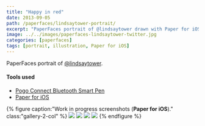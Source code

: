 ```yaml
---
title: "Happy in red"
date: 2013-09-05
path: /paperfaces/lindsaytower-portrait/
excerpt: "PaperFaces portrait of @lindsaytower drawn with Paper for iOS on an iPad."
image: ../../images/paperfaces-lindsaytower-twitter.jpg
categories: [paperfaces]
tags: [portrait, illustration, Paper for iOS]
---
```


PaperFaces portrait of [@lindsaytower](https://twitter.com/lindsaytower).

#### Tools used

- [Pogo Connect Bluetooth Smart Pen](https://www.amazon.com/gp/product/B009K448L4/ref=as_li_ss_tl?ie=UTF8&camp=1789&creative=390957&creativeASIN=B009K448L4&linkCode=as2&tag=mademist-20)
- [Paper for iOS](https://paper.bywetransfer.com/)

{% figure caption:"Work in progress screenshots (**Paper for iOS**)." class:"gallery-2-col" %}
[![](../../images/paperfaces-lindsaytower-process-1-600.jpg)](../../images/paperfaces-lindsaytower-process-1-lg.jpg)
[![](../../images/paperfaces-lindsaytower-process-2-600.jpg)](../../images/paperfaces-lindsaytower-process-2-lg.jpg)
[![](../../images/paperfaces-lindsaytower-process-3-600.jpg)](../../images/paperfaces-lindsaytower-process-3-lg.jpg)
[![](../../images/paperfaces-lindsaytower-process-4-600.jpg)](../../images/paperfaces-lindsaytower-process-4-lg.jpg)
{% endfigure %}
